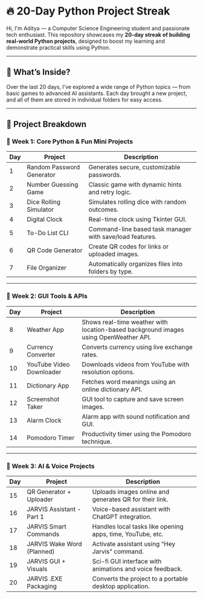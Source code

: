 # 🔥 20-Day Python Project Streak

Hi, I'm Aditya — a Computer Science Engineering student and passionate tech enthusiast. This repository showcases my **20-day streak of building real-world Python projects**, designed to boost my learning and demonstrate practical skills using Python.

---

## 🚀 What’s Inside?

Over the last 20 days, I’ve explored a wide range of Python topics — from basic games to advanced AI assistants. Each day brought a new project, and all of them are stored in individual folders for easy access.

---

## 📅 Project Breakdown

### 🧠 Week 1: Core Python & Fun Mini Projects
| Day | Project | Description |
|-----|---------|-------------|
| 1   | Random Password Generator | Generates secure, customizable passwords. |
| 2   | Number Guessing Game | Classic game with dynamic hints and retry logic. |
| 3   | Dice Rolling Simulator | Simulates rolling dice with random outcomes. |
| 4   | Digital Clock | Real-time clock using Tkinter GUI. |
| 5   | To-Do List CLI | Command-line based task manager with save/load features. |
| 6   | QR Code Generator | Create QR codes for links or uploaded images. |
| 7   | File Organizer | Automatically organizes files into folders by type. |

---

### 🔧 Week 2: GUI Tools & APIs
| Day | Project | Description |
|-----|---------|-------------|
| 8   | Weather App | Shows real-time weather with location-based background images using OpenWeather API. |
| 9   | Currency Converter | Converts currency using live exchange rates. |
| 10  | YouTube Video Downloader | Downloads videos from YouTube with resolution options. |
| 11  | Dictionary App | Fetches word meanings using an online dictionary API. |
| 12  | Screenshot Taker | GUI tool to capture and save screen images. |
| 13  | Alarm Clock | Alarm app with sound notification and GUI. |
| 14  | Pomodoro Timer | Productivity timer using the Pomodoro technique. |

---

### 🤖 Week 3: AI & Voice Projects
| Day | Project | Description |
|-----|---------|-------------|
| 15  | QR Generator + Uploader | Uploads images online and generates QR for their link. |
| 16  | JARVIS Assistant - Part 1 | Voice-based assistant with ChatGPT integration. |
| 17  | JARVIS Smart Commands | Handles local tasks like opening apps, time, YouTube, etc. |
| 18  | JARVIS Wake Word (Planned) | Activate assistant using “Hey Jarvis” command. |
| 19  | JARVIS GUI + Visuals | Sci-fi GUI interface with animations and voice feedback. |
| 20  | JARVIS .EXE Packaging | Converts the project to a portable desktop application.  |
